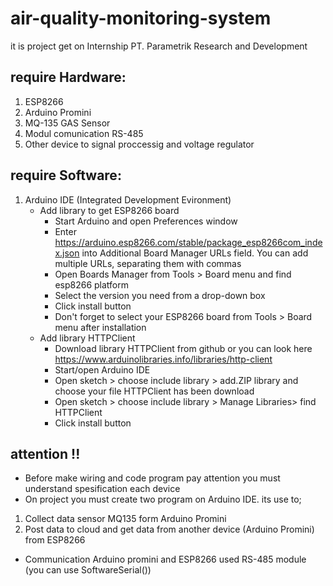 # air-quality-monitoring-system
it is project get on Internship PT. Parametrik Research and Development

## require Hardware:
1. ESP8266
2. Arduino Promini
3. MQ-135 GAS Sensor
4. Modul comunication RS-485
5. Other device to signal proccessig and voltage regulator

## require Software:
1. Arduino IDE (Integrated Development Evironment)
   * Add library to get ESP8266 board
      - Start Arduino and open Preferences window
      - Enter https://arduino.esp8266.com/stable/package_esp8266com_index.json into Additional Board Manager URLs field. You can add               multiple URLs, separating them with commas
      - Open Boards Manager from Tools > Board menu and find esp8266 platform
      - Select the version you need from a drop-down box
      - Click install button
      - Don't forget to select your ESP8266 board from Tools > Board menu after installation
   * Add library HTTPClient
      - Download library HTTPClient from github or you can look here https://www.arduinolibraries.info/libraries/http-client
      - Start/open Arduino IDE
      - Open sketch > choose include library > add.ZIP library and choose your file HTTPClient has been download
      - Open sketch > choose include library > Manage Libraries> find HTTPClient 
      - Click install button

## attention !!
- Before make wiring and code program pay attention you must understand spesification each device 
- On project you must create two program on Arduino IDE. its use to;
1. Collect data sensor MQ135 form Arduino Promini
2. Post data to cloud and get data from another device (Arduino Promini) from ESP8266
- Communication Arduino promini and ESP8266 used RS-485 module (you can use SoftwareSerial())
